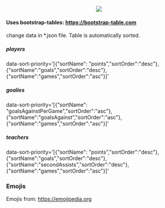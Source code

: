 <p align="center">
  <img src="https://filemanager.localcities.ch/resource/1c3eec5c-bea4-4592-9e37-fb50792ee6f3/web_club_logo_v0"/>
</p>

#### Uses bootstrap-tables: https://bootstrap-table.com 
change data in *.json file. Table is automatically sorted.
##### players
data-sort-priority='[{"sortName": "points","sortOrder":"desc"},{"sortName":"goals","sortOrder":"desc"},{"sortName":"games","sortOrder":"asc"}]'
##### goalies
data-sort-priority='[{"sortName": "goalsAgainstPerGame","sortOrder":"asc"},{"sortName":"goalsAgainst","sortOrder":"asc"},{"sortName":"games","sortOrder":"asc"}]'
##### teachers
data-sort-priority='[{"sortName": "points","sortOrder":"desc"},{"sortName":"goals","sortOrder":"desc"},{"sortName":"secondAssists","sortOrder":"desc"},{"sortName":"games","sortOrder":"asc"}]'

### Emojis
Emojis from: https://emojipedia.org
